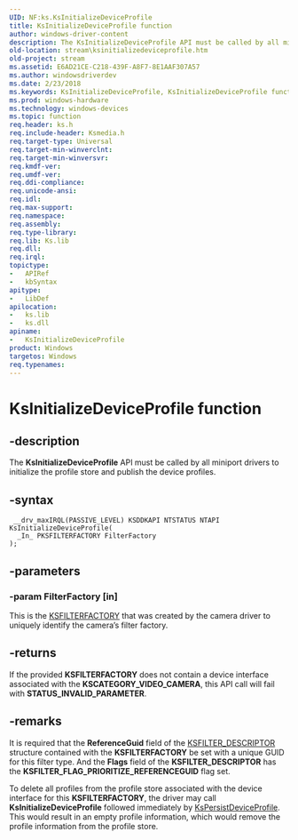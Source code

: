 ```yaml
---
UID: NF:ks.KsInitializeDeviceProfile
title: KsInitializeDeviceProfile function
author: windows-driver-content
description: The KsInitializeDeviceProfile API must be called by all miniport drivers to initialize the profile store and publish the device profiles.
old-location: stream\ksinitializedeviceprofile.htm
old-project: stream
ms.assetid: E6AD21CE-C218-439F-A8F7-8E1AAF307A57
ms.author: windowsdriverdev
ms.date: 2/23/2018
ms.keywords: KsInitializeDeviceProfile, KsInitializeDeviceProfile function [Streaming Media Devices], ks/KsInitializeDeviceProfile, stream.ksinitializedeviceprofile
ms.prod: windows-hardware
ms.technology: windows-devices
ms.topic: function
req.header: ks.h
req.include-header: Ksmedia.h
req.target-type: Universal
req.target-min-winverclnt: 
req.target-min-winversvr: 
req.kmdf-ver: 
req.umdf-ver: 
req.ddi-compliance: 
req.unicode-ansi: 
req.idl: 
req.max-support: 
req.namespace: 
req.assembly: 
req.type-library: 
req.lib: Ks.lib
req.dll: 
req.irql: 
topictype:
-	APIRef
-	kbSyntax
apitype:
-	LibDef
apilocation:
-	ks.lib
-	ks.dll
apiname:
-	KsInitializeDeviceProfile
product: Windows
targetos: Windows
req.typenames: 
---
```


# KsInitializeDeviceProfile function


## -description


The <b>KsInitializeDeviceProfile</b> API must be called by all miniport drivers to initialize the profile store and publish the device profiles.



## -syntax


````
 __drv_maxIRQL(PASSIVE_LEVEL) KSDDKAPI NTSTATUS NTAPI KsInitializeDeviceProfile(
  _In_ PKSFILTERFACTORY FilterFactory
);
````


## -parameters




### -param FilterFactory [in]

This is the <a href="..\ks\ns-ks-_ksfilterfactory.md">KSFILTERFACTORY</a> that was created by the camera driver to uniquely identify the camera’s filter factory.


## -returns



If the provided <b>KSFILTERFACTORY</b> does not contain a device interface associated with the <b>KSCATEGORY_VIDEO_CAMERA</b>, this API call will fail with <b>STATUS_INVALID_PARAMETER</b>.




## -remarks



It is required that the <b>ReferenceGuid</b> field of the <a href="..\ks\ns-ks-_ksfilter_descriptor.md">KSFILTER_DESCRIPTOR</a> structure contained with the <b>KSFILTERFACTORY</b> be set with a unique GUID for this filter type.  And the <b>Flags</b> field of the <b>KSFILTER_DESCRIPTOR</b> has the <b>KSFILTER_FLAG_PRIORITIZE_REFERENCEGUID</b> flag set.

To delete all profiles from the profile store associated with the device interface for this <b>KSFILTERFACTORY</b>, the driver may call <b>KsInitializeDeviceProfile</b> followed immediately by <a href="..\ks\nf-ks-kspersistdeviceprofile.md">KsPersistDeviceProfile</a>.  This would result in an empty profile information, which would remove the profile information from the profile store.



